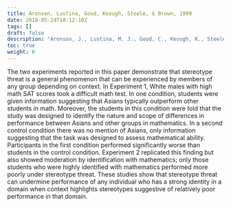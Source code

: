 ```yaml
---
title: Aronson, Lustina, Good, Keough, Steele, & Brown, 1999
date: 2018-05-24T18:12:10Z
tags: []
draft: false
description: "Aronson, J., Lustina, M. J., Good, C., Keough, K., Steele, C. M., & Brown, J. (1999). When White Men Can’t Do Math: Necessary and Sufficient Factors in Stereotype Threat. *Journal of Experimental Social Psychology, 35,* 29-46."
toc: true
weight: 0
---
```


The two experiments reported in this paper demonstrate that stereotype threat is a general phenomenon that can be experienced by members of any group depending on context. In Experiment 1, White males with high math SAT scores took a difficult math test. In one condition, students were given information suggesting that Asians typically outperform other students in math. Moreover, the students in this condition were told that the study was designed to identify the nature and scope of differences in performance between Asians and other groups in mathematics. In a second control condition there was no mention of Asians, only information suggesting that the task was designed to assess mathematical ability. Participants in the first condition performed significantly worse than students in the control condition. Experiment 2 replicated this finding but also showed moderation by identification with mathematics; only those students who were highly identified with mathematics performed more poorly under stereotype threat. These studies show that stereotype threat can undermine performance of any individual who has a strong identity in a domain when context highlights stereotypes suggestive of relatively poor performance in that domain.
